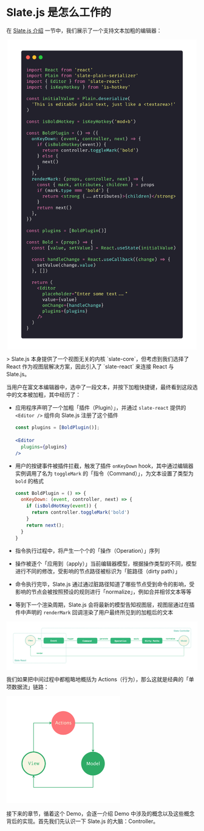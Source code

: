 # Slate.js 是怎么工作的

在 [Slate.js 介绍](./introduce-slate.md) 一节中，我们展示了一个支持文本加粗的编辑器：

<p align="center">
	<img src="./statics/slate-bold-demo.png" width="500" align="center" />
</p>
> Slate.js 本身提供了一个视图无关的内核 `slate-core`，但考虑到我们选择了 React 作为视图层解决方案，因此引入了 `slate-react` 来连接 React 与 Slate.js。

当用户在富文本编辑器中，选中了一段文本，并按下加粗快捷键，最终看到这段选中的文本被加粗，其中经历了：

- 应用程序声明了一个加粗「插件（Plugin）」，并通过 `slate-react` 提供的 `<Editor />` 组件向 Slate.js 注册了这个插件

  ```jsx
  const plugins = [BoldPlugin()];
  
  <Editor
    plugins={plugins}
  />
  ```

- 用户的按键事件被插件拦截，触发了插件 `onKeyDown` hook，其中通过编辑器实例调用了名为 `toggleMark` 的「指令（Command）」，为文本设置了类型为 `bold` 的格式

  ```js
  const BoldPlugin = () => {
    onKeyDown: (event, controller, next) => {
      if (isBoldHotKey(event)) {
        return controller.toggleMark('bold')
      }
      return next();
    }
  }
  ```

- 指令执行过程中，将产生一个个的「操作（Operation）」序列
- 操作被逐个「应用到（apply）」当前编辑器模型，根据操作类型的不同，模型进行不同的修改，受影响的节点路径被标识为「脏路径（dirty path）」
- 命令执行完毕，Slate.js 通过通过脏路径知道了哪些节点受到命令的影响，受影响的节点会被按照预设的规则进行「normalize」，例如合并相邻文本等等

- 等到下一个渲染周期，Slate.js 会将最新的模型告知视图层，视图层通过在插件中声明的 `renderMark` 回调渲染了用户最终所见到的加粗后的文本

<p align="center">
	<img src="./statics/slate-workflow.png" align="center" />
</p>

我们如果把中间过程中都粗略地概括为 Actions（行为），那么这就是经典的「单项数据流」链路：

<p align="cenert">
  <img src="./statics/unidirectional-data-flow.png" width="300" />
</p>

接下来的章节，循着这个 Demo，会逐一介绍 Demo 中涉及的概念以及这些概念背后的实现。首先我们先认识一下 Slate.js 的大脑：Controller。